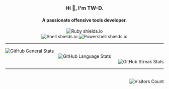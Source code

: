 <div align="center">
  <h3>Hi 👋, I'm TW-D.</h3>
  <h4>A passionate offensive tools developer.</h4>
  <div>
    <img src="https://img.shields.io/badge/Ruby-CC342D?style=for-the-badge&logo=ruby&logoColor=white" alt="Ruby shields.io" />
  </div>
  <div>
    <img src="https://img.shields.io/badge/Shell-CC342D?style=for-the-badge&logo=shell&logoColor=white" alt="Shell shields.io" />
    <img src="https://img.shields.io/badge/Powershell-CC342D?style=for-the-badge&logo=powershell&logoColor=white" alt="Powershell shields.io" />
  </div>
</div>

<hr />

<div align="left">
  <img src="https://github-readme-stats.vercel.app/api?username=TW-D&show_icons=true&theme=radical" alt="GitHub General Stats" />
</div>
<div align="center">
  <img src="https://github-readme-stats.vercel.app/api/top-langs/?username=TW-D&theme=radical" alt="GitHub Language Stats" />
</div>
<div align="right">
  <img src="https://github-readme-streak-stats.herokuapp.com/?user=tw-d&show_icons=true&theme=radical" alt="GitHub Streak Stats" />
</div>

<hr />

<div align="center">
  <div>
    <!-- <img src="https://www.hackthebox.eu/badge/image/511306" alt="Hack The Box" /> -->
  </div>
  <div>
    <!-- <img src="https://wigle.net/bi/dYBZLnwaqrr9T+lIAM1+VA.png" border="0" alt="WiGLE stats" /> -->
  </div>
</div>

<br />

<div align="right">
  <img src="https://komarev.com/ghpvc/?username=tw-d&label=Profile%20views&color=0e75b6&style=flat" alt="Visitors Count" />
</div>
